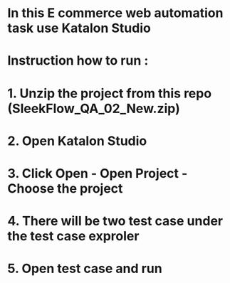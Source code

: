 # In this E commerce web automation task use Katalon Studio
# Instruction how to run :
# 1. Unzip the project from this repo (SleekFlow_QA_02_New.zip)
# 2. Open Katalon Studio
# 3. Click Open - Open Project - Choose the project
# 4. There will be two test case under the test case exproler
# 5. Open test case and run
